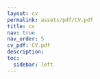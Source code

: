```yaml
---
layout: cv
permalink: assets/pdf/CV.pdf
title: cv
nav: true
nav_order: 5
cv_pdf: CV.pdf
description:
toc:
  sidebar: left
---
```

